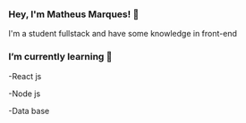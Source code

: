 ### Hey, I'm Matheus Marques! 👋


 I'm a student fullstack and have some knowledge in front-end<br>

### I’m currently learning 🌱
<p>-React js</p>
<p>-Node js</p>
<p>-Data base</p>
<!--
**matheus097/matheus097** is a ✨ _special_ ✨ repository because its `README.md` (this file) appears on your GitHub profile.

Here are some ideas to get you started:

- 🔭 I’m currently working on ...
- 🌱 I’m currently learning ...
- 👯 I’m looking to collaborate on ...
- 🤔 I’m looking for help with ...
- 💬 Ask me about ...
- 📫 How to reach me: ...
- 😄 Pronouns: ...
- ⚡ Fun fact: ...
-->
